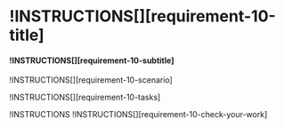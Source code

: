 # !INSTRUCTIONS[][requirement-10-title]

#### !INSTRUCTIONS[][requirement-10-subtitle]

!INSTRUCTIONS[][requirement-10-scenario]

!INSTRUCTIONS[][requirement-10-tasks]

!INSTRUCTIONS[](https://raw.githubusercontent.com/LODSContent/Challenge-V2-Framework/master/Templates/LevelSpecific/Checks/@lab.Variable(difficulty).md)
!INSTRUCTIONS[][requirement-10-check-your-work]

